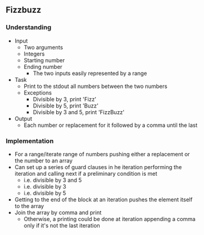## Fizzbuzz

### Understanding
- Input
  + Two arguments
  + Integers
  + Starting number
  + Ending number
    * The two inputs easily represented by a range
- Task
  + Print to the stdout all numbers between the two numbers
  + Exceptions
    * Divisible by 3, print 'Fizz'
    * Divisible by 5, print 'Buzz'
    * Divisible by 3 and 5, print 'FizzBuzz'
- Output
  + Each number or replacement for it followed by a comma until the last

### Implementation
- For a range/iterate range of numbers pushing either a replacement or the number to an array
- Can set up a series of guard clauses in he iteration performing the iteration and calling next if a preliminary condition is met
  * i.e. divisible by 3 and 5
  * i.e. divisible by 3
  * i.e. divisible by 5
- Getting to the end of the block at an iteration pushes the element itself to the array
- Join the array by comma and print
  + Otherwise, a printing could be done at iteration appending a comma only if it's not the last iteration
